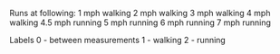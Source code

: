 Runs at following:
1 mph walking
2 mph walking
3 mph walking
4 mph walking
4.5 mph running
5 mph running
6 mph running
7 mph running


Labels
0 - between measurements
1 - walking
2 - running